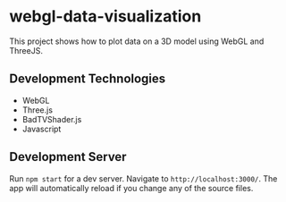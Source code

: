# webgl-data-visualization

This project shows how to plot data on a 3D model using WebGL and ThreeJS.

## Development Technologies
+ WebGL
+ Three.js
+ BadTVShader.js
+ Javascript

## Development Server

Run `npm start` for a dev server. Navigate to `http://localhost:3000/`. The app will automatically reload if you change any of the source files.
